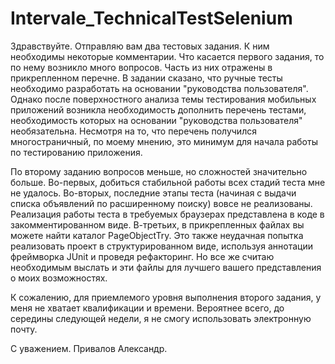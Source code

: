 # Intervale_TechnicalTestSelenium

Здравствуйте.
Отправляю вам два тестовых задания.
К ним необходимы некоторые комментарии.
Что касается первого задания, то по нему возникло много вопросов. Часть из них отражены в прикрепленном перечне. В задании сказано, что ручные тесты необходимо разработать на основании "руководства пользователя". Однако после поверхностного анализа темы тестирования мобильных приложений возникла необходимость дополнить перечень тестами, необходимость которых на основании "руководства пользователя" необязательна.
Несмотря на то, что перечень получился многостраничный, по моему мнению, это минимум для начала работы по тестированию приложения.

По второму заданию вопросов меньше, но сложностей значительно больше. 
Во-первых, добиться стабильной работы всех стадий теста мне не удалось.
Во-вторых, последние этапы теста (начиная с выдачи списка объявлений по расширенному поиску) вовсе не реализованы. Реализация работы теста в требуемых браузерах представлена в коде в закомментированном виде.
В-третьих, в прикрепленных файлах вы можете найти каталог PageObjectTry. Это также неудачная попытка реализовать проект в структурированном виде, используя аннотации фреймворка JUnit и проведя рефакторинг. Но все же считаю необходимым выслать и эти файлы для лучшего вашего представления о моих возможностях.

К сожалению, для приемлемого уровня выполнения второго задания, у меня не хватает квалификации и времени. Вероятнее всего, до середины следующей недели, я не смогу использовать электронную почту.


С уважением.
Привалов Александр.
